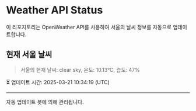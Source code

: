 
# Weather API Status

이 리포지토리는 OpenWeather API를 사용하여 서울의 날씨 정보를 자동으로 업데이트합니다.

## 현재 서울 날씨
> 서울의 현재 날씨: clear sky, 온도: 10.13°C, 습도: 47%

⏳ 업데이트 시간: 2025-03-21 10:34:19 (UTC)

---
자동 업데이트 봇에 의해 관리됩니다.
